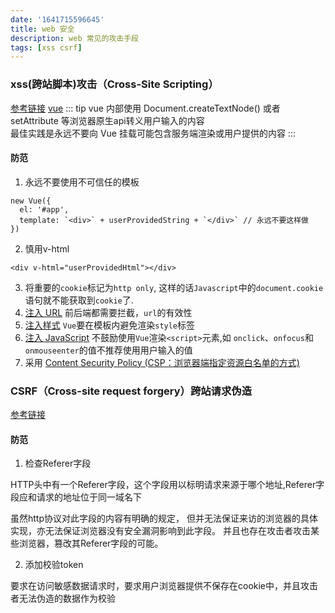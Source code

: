 ```yaml
---
date: '1641715596645'
title: web 安全
description: web 常见的攻击手段
tags: [xss csrf]
---
```


### xss(跨站脚本)攻击（Cross-Site Scripting）

[参考链接](https://zhuanlan.zhihu.com/p/129803779)
[vue](https://cn.vuejs.org/v2/guide/security.html)
::: tip
vue 内部使用 Document.createTextNode() 或者 setAttribute 等浏览器原生api转义用户输入的内容  
最佳实践是永远不要向 Vue 挂载可能包含服务端渲染或用户提供的内容
:::

#### 防范
1. 永远不要使用不可信任的模板
```vue
new Vue({
  el: '#app',
  template: `<div>` + userProvidedString + `</div>` // 永远不要这样做
})
```
2. 慎用v-html
```vue
<div v-html="userProvidedHtml"></div>
```
3. 将重要的`cookie`标记为`http only`,  这样的话`Javascript`中的`document.cookie`语句就不能获取到`cookie`了.
4. [注入 URL](https://cn.vuejs.org/v2/guide/security.html#%E6%B3%A8%E5%85%A5-URL)
前后端都需要拦截，`url`的有效性
5. [注入样式](https://cn.vuejs.org/v2/guide/security.html#%E6%B3%A8%E5%85%A5%E6%A0%B7%E5%BC%8F)
`Vue`要在模板内避免渲染`style`标签
6. [注入 JavaScript](https://cn.vuejs.org/v2/guide/security.html#%E6%B3%A8%E5%85%A5-JavaScript)
不鼓励使用`Vue`渲染`<script>`元素,如 `onclick`、`onfocus`和`onmouseenter`的值不推荐使用用户输入的值
7. 采用 [Content Security Policy (CSP：浏览器端指定资源白名单的方式)](https://content-security-policy.com/)


### CSRF（Cross-site request forgery）跨站请求伪造

[参考链接](https://www.cnblogs.com/hyddd/archive/2009/04/09/1432744.html)

#### 防范

1. 检查Referer字段

HTTP头中有一个Referer字段，这个字段用以标明请求来源于哪个地址,Referer字段应和请求的地址位于同一域名下

虽然http协议对此字段的内容有明确的规定，
但并无法保证来访的浏览器的具体实现，亦无法保证浏览器没有安全漏洞影响到此字段。
并且也存在攻击者攻击某些浏览器，篡改其Referer字段的可能。

2. 添加校验token

要求在访问敏感数据请求时，要求用户浏览器提供不保存在cookie中，并且攻击者无法伪造的数据作为校验
